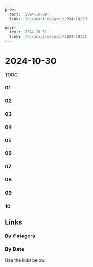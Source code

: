 ```yaml
---
prev:
  text: '2024-10-29'
  link: '/en/practice/prob/2024/10/29'

next:
  text: '2024-10-31'
  link: '/en/practice/prob/2024/10/31'
---
```


# 2024-10-30

TODO

### 01

### 02

### 03

### 04

### 05

### 06

### 07

### 08

### 09

### 10

## Links

[<Badge type="tip" text="Check Solution"/>](/en/learning/prob/2024/10/30)

### By Category

[<Badge type="tip" text="<--"/>](/en/practice/prob/2024/10/27)
[<Badge type="tip" text="Calendar"/>](/en/practice/calendar/2024/10)
[<Badge type="info" text="-->"/>](/en/practice/prob/2024/10/30#links)

### By Date

Use the links below.